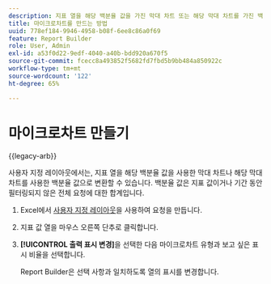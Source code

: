 ```yaml
---
description: 지표 열을 해당 백분율 값을 가진 막대 차트 또는 해당 막대 차트를 가진 백분율 값으로 변경하는 방법에 대해 알아봅니다.
title: 마이크로차트를 만드는 방법
uuid: 778ef184-9946-4958-b08f-6ee8c86a0f69
feature: Report Builder
role: User, Admin
exl-id: a53f0d22-9edf-4040-a40b-bdd920a670f5
source-git-commit: fcecc8a493852f5682fd7fbd5b9bb484a850922c
workflow-type: tm+mt
source-wordcount: '122'
ht-degree: 65%

---
```


# 마이크로차트 만들기

{{legacy-arb}}

사용자 지정 레이아웃에서는, 지표 열을 해당 백분율 값을 사용한 막대 차트나 해당 막대 차트를 사용한 백분율 값으로 변환할 수 있습니다. 백분율 값은 지표 값이거나 기간 동안 필터링되지 않은 전체 요청에 대한 합계입니다.

1. Excel에서 [사용자 지정 레이아웃](/help/analyze/legacy-report-builder/layout/configure-the-custom-layout.md)을 사용하여 요청을 만듭니다.
1. 지표 값 열을 마우스 오른쪽 단추로 클릭합니다.
1. **[!UICONTROL 출력 표시 변경]**&#x200B;을 선택한 다음 마이크로차트 유형과 보고 싶은 표시 비율을 선택합니다.

   Report Builder은 선택 사항과 일치하도록 열의 표시를 변경합니다.
